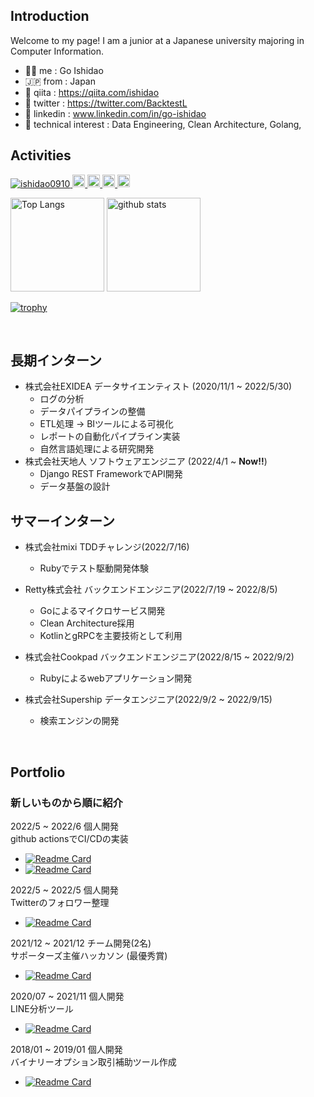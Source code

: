 ## Introduction
Welcome to my page! I am a junior at a Japanese university majoring in Computer Information.

  - 🧞‍♂️ me : Go Ishidao
  - 🇯🇵 from : Japan
  - :green_book: qiita : https://qiita.com/ishidao
  - :hatching_chick: twitter : https://twitter.com/BacktestL
  - 💙 linkedin : www.linkedin.com/in/go-ishidao
  - 🌱 technical interest : Data Engineering, Clean Architecture, Golang,

  

## Activities
<p align="left">
  <a href="https://github.com/ishidao0910/ishidao0910/">
    <img src="https://komarev.com/ghpvc/?username=ishidao0910" alt="ishidao0910" />
  </a>
  <a href="http://twitter.com/BacktestL">
    <img height="20" src="https://img.shields.io/twitter/follow/BacktestL?label=Twitter&logo=twitter&style=flat" />
  </a>
  <a href="https://github.com/ishidao0910">
    <img height="20" src="https://img.shields.io/github/followers/ishidao0910?label=follow&logo=github&style=flat" />
  </a>
  <a href="http://qiita.com/ishidao">
    <img height="20" src="https://qiita-badge.apiapi.app/s/ishidao/posts.svg" />
  </a>
<!--   <//qiita.com/ishidao"> -->
  <a href="http://qiita.com/ishidao">
    <img height="20" src="https://qiita-badge.apiapi.app/s/ishidao/contributions.svg" />
  </a>
</p>

<p align="left"> 
  <img alt="Top Langs" height="150px" src="https://github-readme-stats.vercel.app/api/top-langs/?username=ishidao0910&show_icons=true&count_private=true&theme=vision-friendly-dark&layout=compact" />
  <img alt="github stats" height="150px" src="https://github-readme-stats.vercel.app/api?username=ishidao0910&hide=stars&count_private=true&layout=compact&show_icons=ture&theme=vision-friendly-dark" />
</p>
  
[![trophy](https://github-profile-trophy.vercel.app/?username=ishidao0910&theme=darkhub&column=7
)](https://github.com/ryo-ma/github-profile-trophy)

<br>

## 長期インターン
  - 株式会社EXIDEA データサイエンティスト (2020/11/1 ~ 2022/5/30)
    - ログの分析
    - データパイプラインの整備
    - ETL処理 → BIツールによる可視化
    - レポートの自動化パイプライン実装
    - 自然言語処理による研究開発
  - 株式会社天地人 ソフトウェアエンジニア (2022/4/1 ~ **Now!!**)
    - Django REST FrameworkでAPI開発
    - データ基盤の設計
    
## サマーインターン
  - 株式会社mixi TDDチャレンジ(2022/7/16)
    - Rubyでテスト駆動開発体験
  - Retty株式会社 バックエンドエンジニア(2022/7/19 ~ 2022/8/5)
    - Goによるマイクロサービス開発
    - Clean Architecture採用
    - KotlinとgRPCを主要技術として利用
    
  - 株式会社Cookpad バックエンドエンジニア(2022/8/15 ~ 2022/9/2)
    - Rubyによるwebアプリケーション開発
    
  - 株式会社Supership データエンジニア(2022/9/2 ~ 2022/9/15)
    - 検索エンジンの開発
      
     

<br>

## Portfolio
### 新しいものから順に紹介

2022/5 ~ 2022/6 個人開発 <br>
github actionsでCI/CDの実装
- [![Readme Card](https://github-readme-stats.vercel.app/api/pin/?username=ishidao0910&theme=vision-friendly-dark&repo=github-actions-survey)](https://github.com/ishidao0910/github-actions-survey)
- [![Readme Card](https://github-readme-stats.vercel.app/api/pin/?username=ishidao0910&theme=vision-friendly-dark&repo=kusa-bot)](https://github.com/ishidao0910/kusa-bot)


2022/5 ~ 2022/5 個人開発 <br>
Twitterのフォロワー整理 <br>
- [![Readme Card](https://github-readme-stats.vercel.app/api/pin/?username=ishidao0910&theme=vision-friendly-dark&repo=twitter_follower_arrangement)](https://github.com/ishidao0910/twitter_follower_arrangement)
  
  
2021/12 ~ 2021/12 チーム開発(2名) <br>
サポーターズ主催ハッカソン (最優秀賞)
- [![Readme Card](https://github-readme-stats.vercel.app/api/pin/?username=ishidao0910&theme=vision-friendly-dark&repo=hackason-love-p)](https://github.com/ishidao0910/hackason-love-p)
  

2020/07 ~ 2021/11 個人開発　<br>
LINE分析ツール
- [![Readme Card](https://github-readme-stats.vercel.app/api/pin/?username=ishidao0910&theme=vision-friendly-dark&repo=line-talk-analysis-test)](https://github.com/ishidao0910/line-talk-analysis-test)


2018/01 ~ 2019/01 個人開発 <br>
バイナリーオプション取引補助ツール作成
- [![Readme Card](https://github-readme-stats.vercel.app/api/pin/?username=ishidao0910&theme=vision-friendly-dark&repo=Binary-Option-Indicator)](https://github.com/ishidao0910/Binary-Option-Indicator)
  


<!--
**ishidao0910/ishidao0910** is a ✨ _special_ ✨ repository because its `README.md` (this file) appears on your GitHub profile.

Here are some ideas to get you started:

- 🔭 I’m currently working on ...
- 🌱 I’m currently learning ...
- 👯 I’m looking to collaborate on ...
- 🤔 I’m looking for help with ...
- 💬 Ask me about ...
- 📫 How to reach me: ...
- 😄 Pronouns: ...
- ⚡ Fun fact: ...
-->

